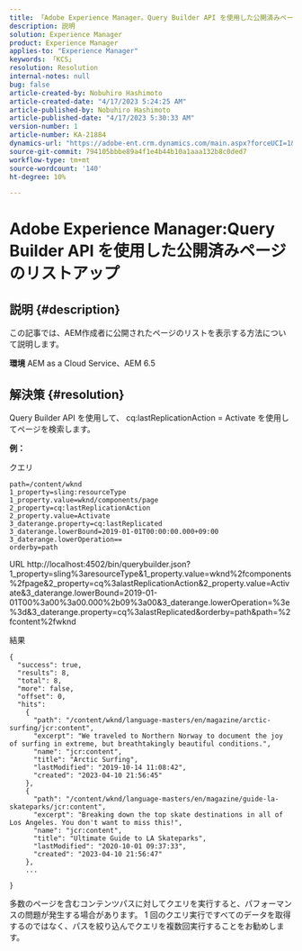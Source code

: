 ```yaml
---
title: 「Adobe Experience Manager。Query Builder API を使用した公開済みページのリストアップ»
description: 説明
solution: Experience Manager
product: Experience Manager
applies-to: "Experience Manager"
keywords: 「KCS」
resolution: Resolution
internal-notes: null
bug: false
article-created-by: Nobuhiro Hashimoto
article-created-date: "4/17/2023 5:24:25 AM"
article-published-by: Nobuhiro Hashimoto
article-published-date: "4/17/2023 5:30:33 AM"
version-number: 1
article-number: KA-21884
dynamics-url: "https://adobe-ent.crm.dynamics.com/main.aspx?forceUCI=1&pagetype=entityrecord&etn=knowledgearticle&id=a65d2318-e0dc-ed11-a7c7-6045bd006149"
source-git-commit: 794105bbbe89a4f1e4b44b10a1aaa132b8c0ded7
workflow-type: tm+mt
source-wordcount: '140'
ht-degree: 10%

---
```


# Adobe Experience Manager:Query Builder API を使用した公開済みページのリストアップ

## 説明 {#description}


この記事では、AEM作成者に公開されたページのリストを表示する方法について説明します。



<b>環境</b>
AEM as a Cloud Service、AEM 6.5


## 解決策 {#resolution}


Query Builder API を使用して、 cq:lastReplicationAction = Activate を使用してページを検索します。



<b>例：</b>

クエリ


```
path=/content/wknd
1_property=sling:resourceType
1_property.value=wknd/components/page
2_property=cq:lastReplicationAction
2_property.value=Activate
3_daterange.property=cq:lastReplicated
3_daterange.lowerBound=2019-01-01T00:00:00.000+09:00
3_daterange.lowerOperation==
orderby=path
```


URL http://localhost:4502/bin/querybuilder.json?1_property=sling%3aresourceType&amp;1_property.value=wknd%2fcomponents%2fpage&amp;2_property=cq%3alastReplicationAction&amp;2_property.value=Activate&amp;3_daterange.lowerBound=2019-01-01T00%3a00%3a00.000%2b09%3a00&amp;3_daterange.lowerOperation=%3e%3d&amp;3_daterange.property=cq%3alastReplicated&amp;orderby=path&amp;path=%2fcontent%2fwknd

結果


```
{
  "success": true,
  "results": 8,
  "total": 8,
  "more": false,
  "offset": 0,
  "hits": 
    {
      "path": "/content/wknd/language-masters/en/magazine/arctic-surfing/jcr:content",
      "excerpt": "We traveled to Northern Norway to document the joy of surfing in extreme, but breathtakingly beautiful conditions.",
      "name": "jcr:content",
      "title": "Arctic Surfing",
      "lastModified": "2019-10-14 11:08:42",
      "created": "2023-04-10 21:56:45"
    },
    {
      "path": "/content/wknd/language-masters/en/magazine/guide-la-skateparks/jcr:content",
      "excerpt": "Breaking down the top skate destinations in all of Los Angeles. You don't want to miss this!",
      "name": "jcr:content",
      "title": "Ultimate Guide to LA Skateparks",
      "lastModified": "2020-10-01 09:37:33",
      "created": "2023-04-10 21:56:47"
    },
    ...
  
}
```




多数のページを含むコンテンツパスに対してクエリを実行すると、パフォーマンスの問題が発生する場合があります。 1 回のクエリ実行ですべてのデータを取得するのではなく、パスを絞り込んでクエリを複数回実行することをお勧めします。

